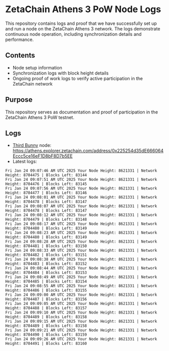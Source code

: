 # ZetaChain Athens 3 PoW Node Logs
This repository contains logs and proof that we have successfully set up and run a node on the ZetaChain Athens 3 network. The logs demonstrate continuous node operation, including synchronization details and performance.

## Contents
- Node setup information
- Synchronization logs with block height details
- Ongoing proof of work logs to verify active participation in the ZetaChain network

## Purpose
This repository serves as documentation and proof of participation in the ZetaChain Athens 3 PoW testnet.

## Logs

- [Third Bunny](https://thirdbunny.xyz/) node: https://athens.explorer.zetachain.com/address/0x225254d35dE666064Eccc5ce16eF1D8bF8D7b5EE
- Latest logs:
```
Fri Jan 24 09:07:46 AM UTC 2025 Your Node Height: 8621331 | Network Height: 8704475 | Blocks Left: 83144
Fri Jan 24 09:07:51 AM UTC 2025 Your Node Height: 8621331 | Network Height: 8704476 | Blocks Left: 83145
Fri Jan 24 09:07:56 AM UTC 2025 Your Node Height: 8621331 | Network Height: 8704477 | Blocks Left: 83146
Fri Jan 24 09:08:01 AM UTC 2025 Your Node Height: 8621331 | Network Height: 8704478 | Blocks Left: 83147
Fri Jan 24 09:08:07 AM UTC 2025 Your Node Height: 8621331 | Network Height: 8704478 | Blocks Left: 83147
Fri Jan 24 09:08:12 AM UTC 2025 Your Node Height: 8621331 | Network Height: 8704479 | Blocks Left: 83148
Fri Jan 24 09:08:17 AM UTC 2025 Your Node Height: 8621331 | Network Height: 8704480 | Blocks Left: 83149
Fri Jan 24 09:08:23 AM UTC 2025 Your Node Height: 8621331 | Network Height: 8704480 | Blocks Left: 83149
Fri Jan 24 09:08:28 AM UTC 2025 Your Node Height: 8621331 | Network Height: 8704481 | Blocks Left: 83150
Fri Jan 24 09:08:33 AM UTC 2025 Your Node Height: 8621331 | Network Height: 8704482 | Blocks Left: 83151
Fri Jan 24 09:08:38 AM UTC 2025 Your Node Height: 8621331 | Network Height: 8704483 | Blocks Left: 83152
Fri Jan 24 09:08:44 AM UTC 2025 Your Node Height: 8621331 | Network Height: 8704484 | Blocks Left: 83153
Fri Jan 24 09:08:49 AM UTC 2025 Your Node Height: 8621331 | Network Height: 8704485 | Blocks Left: 83154
Fri Jan 24 09:08:55 AM UTC 2025 Your Node Height: 8621331 | Network Height: 8704486 | Blocks Left: 83155
Fri Jan 24 09:09:00 AM UTC 2025 Your Node Height: 8621331 | Network Height: 8704487 | Blocks Left: 83156
Fri Jan 24 09:09:05 AM UTC 2025 Your Node Height: 8621331 | Network Height: 8704488 | Blocks Left: 83157
Fri Jan 24 09:09:10 AM UTC 2025 Your Node Height: 8621331 | Network Height: 8704489 | Blocks Left: 83158
Fri Jan 24 09:09:15 AM UTC 2025 Your Node Height: 8621331 | Network Height: 8704489 | Blocks Left: 83158
Fri Jan 24 09:09:21 AM UTC 2025 Your Node Height: 8621331 | Network Height: 8704490 | Blocks Left: 83159
Fri Jan 24 09:09:26 AM UTC 2025 Your Node Height: 8621331 | Network Height: 8704491 | Blocks Left: 83160
```

